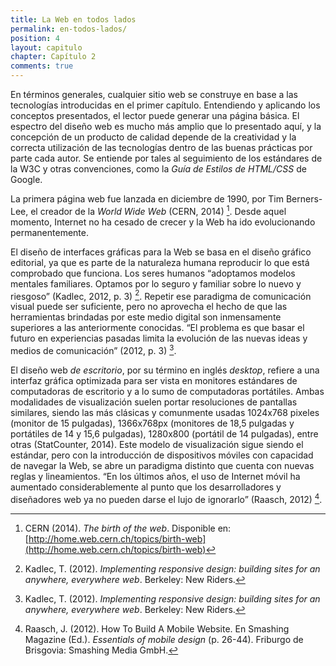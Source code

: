 ```yaml
---
title: La Web en todos lados
permalink: en-todos-lados/
position: 4
layout: capitulo
chapter: Capítulo 2
comments: true
---
```


En términos generales, cualquier sitio web se construye en base a las tecnologías introducidas en el primer capítulo. Entendiendo y aplicando los conceptos presentados, el lector puede generar una página básica. El espectro del diseño web es mucho más amplio que lo presentado aquí, y la concepción de un producto de calidad depende de la creatividad y la correcta utilización de las tecnologías dentro de las buenas prácticas por parte cada autor. Se entiende por tales al seguimiento de los estándares de la W3C y otras convenciones, como la _Guía de Estilos de HTML/CSS_ de Google.

La primera página web fue lanzada en diciembre de 1990, por Tim Berners-Lee, el creador de la _World Wide Web_ (CERN, 2014) [^fn-cern_2014]. Desde aquel momento, Internet no ha cesado de crecer y la Web ha ido evolucionando permanentemente.

El diseño de interfaces gráficas para la Web se basa en el diseño gráfico editorial, ya que es parte de la naturaleza humana reproducir lo que está comprobado que funciona. Los seres humanos “adoptamos modelos mentales familiares. Optamos por lo seguro y familiar sobre lo nuevo y riesgoso” (Kadlec, 2012, p. 3) [^fn-kadlec_2012]. Repetir ese paradigma de comunicación visual puede ser suficiente, pero no aprovecha el hecho de que las herramientas brindadas por este medio digital son inmensamente superiores a las anteriormente conocidas. “El problema es que basar el futuro en experiencias pasadas limita la evolución de las nuevas ideas y medios de comunicación” (2012, p. 3) [^fn-kadlec_2012].

El diseño web _de escritorio_, por su término en inglés _desktop_, refiere a una interfaz gráfica optimizada para ser vista en monitores estándares de computadoras de escritorio y a lo sumo de computadoras portátiles. Ambas modalidades de visualización suelen portar resoluciones de pantallas similares, siendo las más clásicas y comunmente usadas 1024x768 pixeles (monitor de 15 pulgadas), 1366x768px (monitores de 18,5 pulgadas y portátiles de 14 y 15,6 pulgadas), 1280x800 (portátil de 14 pulgadas), entre otras (StatCounter, 2014). Este modelo de visualización sigue siendo el estándar, pero con la introducción de dispositivos móviles con capacidad de navegar la Web, se abre un paradigma distinto que cuenta con nuevas reglas y lineamientos. “En los últimos años, el uso de Internet móvil ha aumentado considerablemente al punto que los desarrolladores y diseñadores web ya no pueden darse el lujo de ignorarlo” (Raasch, 2012) [^fn-raasch_2014].

[^fn-cern_2014]: CERN (2014). _The birth of the web_. Disponible en: [http://home.web.cern.ch/topics/birth-web](http://home.web.cern.ch/topics/birth-web)
[^fn-kadlec_2012]: Kadlec, T. (2012). _Implementing responsive design: building sites for an anywhere, everywhere web_. Berkeley: New Riders.
[^fn-raasch_2014]: Raasch, J. (2012). How To Build A Mobile Website. En Smashing Magazine (Ed.). _Essentials of mobile design_ (p. 26-44). Friburgo de Brisgovia: Smashing Media GmbH.
